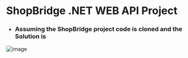 # ShopBridge .NET WEB API Project

- ### Assuming the ShopBridge project code is cloned and the Solution is 
![image](https://user-images.githubusercontent.com/81872507/113486371-fd13b380-94cf-11eb-95dd-86085738d113.png)
